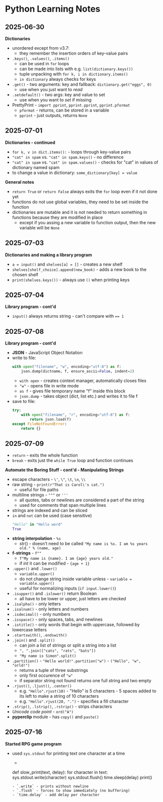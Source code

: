 # Python Learning Notes
## 2025-06-30
**Dictionaries**
- unordered except from v3.7:
	- they remember the insertion orders of key-value pairs
- `.keys()`, `.values()`, `.items()`
	- can be used in `for` loops
	- can be made into lists with e.g. `list(dictionary.keys())`
	- tuple unpacking with `for k, i in dictionary.items()`
	- `in dictionary` always checks for keys
- `.get()` - two arguments: key and fallback: `dictionary.get("eggs", 0)`
	- use when you just want to _read_
- `.setdefault()` - two args: key and value to set
	- use when you want to _set_ if missing
- PrettyPrint - `import pprint`, `pprint.pprint`, `pprint.pformat`
	- `pformat` - returns, can be stored in a variable
	- `pprint` - just outputs, returns `None`

## 2025-07-01
**Dictionaries - continued**
- `for k, v in dict.items():` - loops through key-value pairs
- `"cat" in spam` vs. `"cat" in spam.keys()` - no difference
- `"cat" in spam` vs. `"cat" in spam.values()` - checks for "cat" in values of dictionary named spam
- to change a value in dictionary: `some_dictionary[key] = value`

**General notes**
- `return True` or `return False` always exits the `for` loop even if it not done yet
- functions do not use global variables, they need to be set inside the function
- dictionaries are mutable and it is not needed to return something in functions because they are modified in place
	- except if you assing a new variable to function output, then the new variable will be `None`

## 2025-07-03
**Dictionaries and making a library program**
- `a = input()` and `shelves[a] = []` - creates a new shelf
- `shelves[shelf_choice].append(new_book)` - adds a new book to the chosen shelf
- `print(shelves.keys())` - always use `()` when printing keys

## 2025-07-04
**Library program - cont'd**
- `input()` always returns string - can't compare with `== 1`

## 2025-07-08
**Library program - cont'd**
- **JSON** - JavaScript Object Notation
- write to file:
	```python
	with open("filename", "w", encoding="utf-8") as f:
		json.dump(dictname, f, ensure_ascii=False, indent=2)
	```
	- `with open` -  creates context manager, automatically closes files
	- `"w"` - opens file in write mode
	- `as f` - gives file temporary name "f" inside this block
	- `json.dump` - takes object (dict, list etc.) and writes it to file f
- save to file:
	```python
	try:
		with open("filename", "r", encoding="utf-8") as f:
			return json.load(f)
	except FileNotFoundError:
		return {}
	```

## 2025-07-09
- `return` - exits the whole function
- `break` - exits just the `while True` loop and function continues

**Automate the Boring Stuff - cont'd - Manipulating Strings**
- escape characters - `\'`, `\"`, `\t`, `\n`, `\\`
- raw string - `print(r"That is Carol\'s cat.")`
	- useful for file paths
- multiline strings - `"""` or `'''`
	- all quotes, tabs or newlines are considered a part of the string
	- used for comments that span multiple lines
- strings are indexed and can be sliced
- `in` and `not` can be used (case sensitive)
	```python
	"Hello" in "Hello word"
	True
	```
- **string interpolation** - `%s`
	- str() - doesn't need to be called
	`"My name is %s. I am %s years old." % (name, age)`
- **f-strings** - `f""`
	- `f"My name is {name}. I am {age} years old."`
	- if _int_ it can be modified - `{age + 1}`
- `.upper()` and `.lower()`
	- `variable.upper()`
	- do not change string inside variable unless - `variable = variable.upper()`
	- useful for normalizing inputs (`if input.lower()`)
- `.isupper()` and `.islower()` return Boolean
	- all have to be lower or upper, just letters are checked
- `.isalpha()` - only letters
- `.isalnum()` - only letters and numbers
- `.isdecimal()` - only numbers
- `.isspace()` - only spaces, tabs, and newlines
- `.istitle()` - only words that begin with uppercase, followed by lowercase letters
- `.startswith()`, `.endswith()`
- `.join()` and `.split()`
	- can join a list of strings or split a string into a list
	- `", ".join(["cats", "rats", "bats"])`
	- `"My name is Simon".split()`
- `.partition()` - `"Hello world!".partition("w")` - `("Hello", "w", "orld!")`
	- returns a tuple of three substrings
	- only first occurence of `"w"`
	- if separator string not found returns one full string and two empty
- `.rjust()`, `.ljust()`, `.center()`
	- e.g. `"Hello".rjust(10)` - "Hello" is 5 characters - 5 spaces added to its left to make a string of 10 characters
	- e.g. `"Hello".rjust(20, ".")` - specifies a fill character
- `.strip()`, `.lstrip()`, `.rstrip()` - strips characters
- _Unicode code point_ - `ord("A")`
- **pyperclip** module - has `copy()` and `paste()`

## 2025-07-16
**Started RPG game program**
- used `sys.stdout` for printing text one character at a time
	- ```
	def slow_print(text, delay):
		for character in text:
			sys.stdout.write(character)
			sys.stdout.flush()
			time.sleep(delay)
		print()
	```
	- `.write` - prints without newline
	- `.flush` - forces to show immediately (no buffering)
	- `time.delay` - add delay per character












































